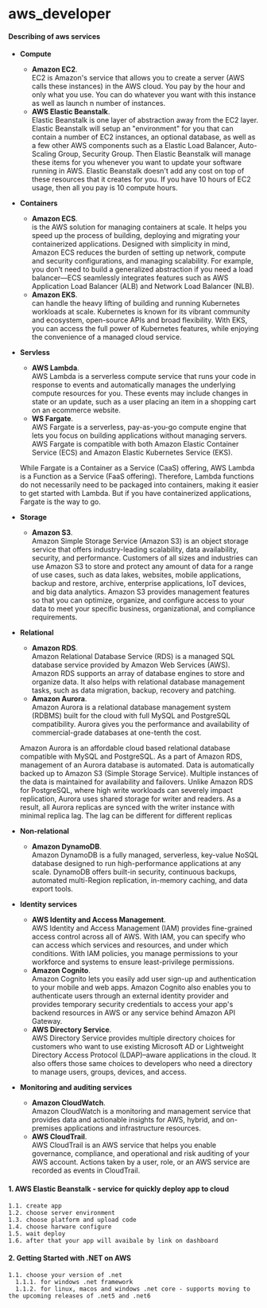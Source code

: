 # aws_developer

####  Describing of aws services
  - ****Compute****
    - **Amazon EC2**.   
      EC2 is Amazon's service that allows you to create a server (AWS calls these instances) in the AWS cloud. You pay by the hour and only what you use. You can do whatever you want with this instance as well as launch n number of instances.
    - **AWS Elastic Beanstalk**.  
    Elastic Beanstalk is one layer of abstraction away from the EC2 layer. Elastic Beanstalk will setup an "environment" for you that can contain a number of EC2 instances, an optional database, as well as a few other AWS components such as a Elastic Load Balancer, Auto-Scaling Group, Security Group. Then Elastic Beanstalk will manage these items for you whenever you want to update your software running in AWS. Elastic Beanstalk doesn't add any cost on top of these resources that it creates for you. If you have 10 hours of EC2 usage, then all you pay is 10 compute hours.
  - ****Containers****
    - **Amazon ECS**.  
    is the AWS solution for managing containers at scale. It helps you speed up the process of building, deploying and migrating your containerized applications. Designed with simplicity in mind, Amazon ECS reduces the burden of setting up network, compute and security configurations, and managing scalability. For example, you don’t need to build a generalized abstraction if you need a load balancer—ECS seamlessly integrates features such as AWS Application Load Balancer (ALB) and Network Load Balancer (NLB).
    - **Amazon EKS**.  
    can handle the heavy lifting of building and running Kubernetes workloads at scale. Kubernetes is known for its vibrant community and ecosystem, open-source APIs and broad flexibility. With EKS, you can access the full power of Kubernetes features, while enjoying the convenience of a managed cloud service.
  - ****Servless****
    - **AWS Lambda**.   
    AWS Lambda is a serverless compute service that runs your code in response to events and automatically manages the underlying compute resources for you. These events may include changes in state or an update, such as a user placing an item in a shopping cart on an ecommerce website.
    - **WS Fargate**.   
    AWS Fargate is a serverless, pay-as-you-go compute engine that lets you focus on building applications without managing servers. AWS Fargate is compatible with both Amazon Elastic Container Service (ECS) and Amazon Elastic Kubernetes Service (EKS).  
    
    While Fargate is a Container as a Service (CaaS) offering, AWS Lambda is a Function as a Service (FaaS offering). Therefore, Lambda functions do not necessarily need to be packaged into containers, making it easier to get started with Lambda. But if you have containerized applications, Fargate is the way to go.
  - ****Storage****
    - **Amazon S3**.  
    Amazon Simple Storage Service (Amazon S3) is an object storage service that offers industry-leading scalability, data availability, security, and performance. Customers of all sizes and industries can use Amazon S3 to store and protect any amount of data for a range of use cases, such as data lakes, websites, mobile applications, backup and restore, archive, enterprise applications, IoT devices, and big data analytics. Amazon S3 provides management features so that you can optimize, organize, and configure access to your data to meet your specific business, organizational, and compliance requirements.
  - ****Relational****
    - **Amazon RDS**.  
    Amazon Relational Database Service (RDS) is a managed SQL database service provided by Amazon Web Services (AWS). Amazon RDS supports an array of database engines to store and organize data. It also helps with relational database management tasks, such as data migration, backup, recovery and patching.
    - **Amazon Aurora**.  
    Amazon Aurora is a relational database management system (RDBMS) built for the cloud with full MySQL and PostgreSQL compatibility. Aurora gives you the performance and availability of commercial-grade databases at one-tenth the cost.
    
    Amazon Aurora is an affordable cloud based relational database compatible with MySQL and PostgreSQL. As a part of Amazon RDS, management of an Aurora database is automated. Data is automatically backed up to Amazon S3 (Simple Storage Service). Multiple instances of the data is maintained for availability and failovers.
    Unlike Amazon RDS for PostgreSQL, where high write workloads can severely impact replication, Aurora uses shared storage for writer and readers. As a result, all Aurora replicas are synced with the writer instance with minimal replica lag. The lag can be different for different replicas
  - ****Non-relational****
    - **Amazon DynamoDB**.  
    Amazon DynamoDB is a fully managed, serverless, key-value NoSQL database designed to run high-performance applications at any scale. DynamoDB offers built-in security, continuous backups, automated multi-Region replication, in-memory caching, and data export tools.
  - ****Identity services****
    - **AWS Identity and Access Management**.  
    AWS Identity and Access Management (IAM) provides fine-grained access control across all of AWS. With IAM, you can specify who can access which services and resources, and under which conditions. With IAM policies, you manage permissions to your workforce and systems to ensure least-privilege permissions.
    - **Amazon Cognito**.  
    Amazon Cognito lets you easily add user sign-up and authentication to your mobile and web apps. Amazon Cognito also enables you to authenticate users through an external identity provider and provides temporary security credentials to access your app's backend resources in AWS or any service behind Amazon API Gateway.
    - **AWS Directory Service**.   
    AWS Directory Service provides multiple directory choices for customers who want to use existing Microsoft AD or Lightweight Directory Access Protocol (LDAP)–aware applications in the cloud. It also offers those same choices to developers who need a directory to manage users, groups, devices, and access.
  - ****Monitoring and auditing services****
    - **Amazon CloudWatch**.  
    Amazon CloudWatch is a monitoring and management service that provides data and actionable insights for AWS, hybrid, and on-premises applications and infrastructure resources.
    - **AWS CloudTrail**.  
    AWS CloudTrail is an AWS service that helps you enable governance, compliance, and operational and risk auditing of your AWS account. Actions taken by a user, role, or an AWS service are recorded as events in CloudTrail.


#### 1.    AWS Elastic Beanstalk - service for quickly deploy app to cloud
    1.1. create app
    1.2. choose server environment
    1.3. choose platform and upload code
    1.4. choose harware configure
    1.5. wait deploy
    1.6. after that your app will avaibale by link on dashboard
    
#### 2.     Getting Started with .NET on AWS
    1.1. choose your version of .net
      1.1.1. for windows .net framework
      1.1.2. for linux, macos and windows .net core - supports moving to the upcoming releases of .net5 and .net6
